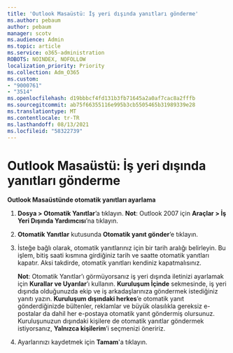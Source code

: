 ```yaml
---
title: 'Outlook Masaüstü: İş yeri dışında yanıtları gönderme'
ms.author: pebaum
author: pebaum
manager: scotv
ms.audience: Admin
ms.topic: article
ms.service: o365-administration
ROBOTS: NOINDEX, NOFOLLOW
localization_priority: Priority
ms.collection: Adm_O365
ms.custom:
- "9000761"
- "3514"
ms.openlocfilehash: d19bbbcf4fd131b3fb71645a2a0af7cac8a2fffb
ms.sourcegitcommit: ab75f66355116e995b3cb5505465b31989339e28
ms.translationtype: MT
ms.contentlocale: tr-TR
ms.lasthandoff: 08/13/2021
ms.locfileid: "58322739"
---
```

# <a name="outlook-desktop-send-out-of-office-replies"></a>Outlook Masaüstü: İş yeri dışında yanıtları gönderme

**Outlook Masaüstünde otomatik yanıtları ayarlama**

1. **Dosya > Otomatik Yanıtlar**’a tıklayın. 
    **Not**: Outlook 2007 için **Araçlar > İş Yeri Dışında Yardımcısı**’na tıklayın.

2. **Otomatik Yanıtlar** kutusunda **Otomatik yanıt gönder**’e tıklayın.

3. İsteğe bağlı olarak, otomatik yanıtlarınız için bir tarih aralığı belirleyin. Bu işlem, bitiş saati kısmına girdiğiniz tarih ve saatte otomatik yanıtları kapatır. Aksi takdirde, otomatik yanıtları kendiniz kapatmalısınız.

    **Not**: Otomatik Yanıtlar’ı görmüyorsanız iş yeri dışında iletinizi ayarlamak için **Kurallar ve Uyarılar**’ı kullanın. **Kuruluşum İçinde** sekmesinde, iş yeri dışında olduğunuzda ekip ve iş arkadaşlarınıza göndermek istediğiniz yanıtı yazın. **Kuruluşum dışındaki herkes**’e otomatik yanıt gönderdiğinizde bültenler, reklamlar ve büyük olasılıkla gereksiz e-postalar da dahil her e-postaya otomatik yanıt göndermiş olursunuz. Kuruluşunuzun dışındaki kişilere de otomatik yanıtlar göndermek istiyorsanız, **Yalnızca kişilerim**’i seçmenizi öneririz.

4. Ayarlarınızı kaydetmek için **Tamam**'a tıklayın.
